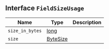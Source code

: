 ## Interface `FieldSizeUsage`

| Name | Type | Description |
| - | - | - |
| `size_in_bytes` | [long](./long.md) | &nbsp; |
| `size` | [ByteSize](./ByteSize.md) | &nbsp; |
